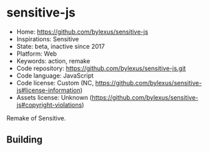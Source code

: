 # sensitive-js

- Home: https://github.com/bylexus/sensitive-js
- Inspirations: Sensitive
- State: beta, inactive since 2017
- Platform: Web
- Keywords: action, remake
- Code repository: https://github.com/bylexus/sensitive-js.git
- Code language: JavaScript
- Code license: Custom (NC, https://github.com/bylexus/sensitive-js#license-information)
- Assets license: Unknown (https://github.com/bylexus/sensitive-js#copyright-violations)

Remake of Sensitive.

## Building
